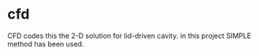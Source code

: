 # cfd
CFD codes
this the 2-D solution for lid-driven cavity. 
in this project SIMPLE method has been used.
